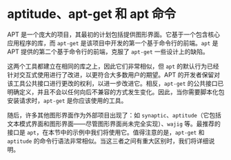 # aptitude、apt-get 和 apt 命令

APT 是一个庞大的项目，其最初的计划包括提供图形界面。它基于一个包含核心应用程序的库，而 `apt-get` 是该项目中开发的第一个基于命令行的前端。`apt` 是 APT 提供的第二个基于命令行的前端，克服了 `apt-get` 一些设计上的缺陷。

这两个工具都建立在相同的库之上，因此它们非常相似，但 `apt` 的默认行为已经针对交互式使用进行了改进，以更符合大多数用户的期望。APT 的开发者保留对该工具公共接口进行更改的权利，以进一步改进它。相反，`apt-get` 的公共接口已明确定义，并且不会以任何向后不兼容的方式发生变化。因此，当你需要脚本化包安装请求时，`apt-get` 是你应该使用的工具。

随后，许多其他图形界面作为外部项目出现了：如 `synaptic`、`aptitude`（它包括文本模式界面和图形界面——尽管图形界面尚未完全实现）、`wajig` 等。最推荐的接口是 `apt`，在本节中的示例中我们将使用它。值得注意的是，`apt-get` 和 `aptitude` 的命令行语法非常相似。当这三者之间有重大区别时，我们将详细说明。